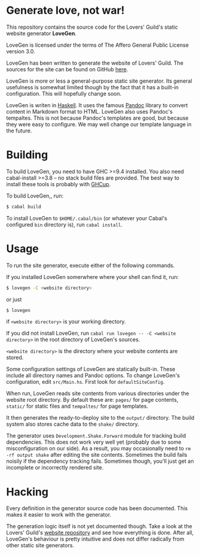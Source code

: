 # Generate love, not war!

This repository contains the source code for the Lovers' Guild's static website generator **LoveGen**.

LoveGen is licensed under the terms of The Affero General Public License version 3.0.

LoveGen has been written to generate the website of Lovers' Guild.
The sources for the site can be found on GitHub [here][web-repo].

[web-repo]: https://github.com/LoversGuild/websites

LoveGen is more or less a general-purpose static site generator.
Its general usefulness is somewhat limited though by the fact that it has a built-in configuration.
This will hopefully change soon.

LoveGen is writen in [Haskell][haskell].
It uses the famous [Pandoc][pandoc] library to convert content in Markdown format to HTML.
LoveGen also uses Pandoc's tempaltes.
This is not because Pandoc's templates are good, but because they were easy to configure.
We may well change our template language in the future.

[haskell]: https://haskell.org/
[pandoc]: https://hackage.haskell.org/package/pandoc

# Building

To build LoveGen, you need to have GHC >=9.4 installed.
You also need cabal-install >=3.8 – no stack build files are provided.
The best way to install these tools is probably with
[GHCup][ghcup].

[ghcup]: https://www.haskell.org/ghcup/

To build LoveGen,, run:

```sh
$ cabal build
```

To install LoveGen to `$HOME/.cabal/bin` (or whatever your Cabal's configured `bin` directory is), run `cabal install`.

# Usage

To run the site generator, execute either of the following commands.

If you installed LoveGen somerwhere where your shell can find it, run:
```sh
$ lovegen -C <website directory>
```
or just
```sh
$ lovegen
```
if `<website directory>` is your working directory.

If you did not install LoveGen, run `cabal run lovegen -- -C <website directory>` in the root directory of LoveGen's sources.

`<website directory>` is the directory where your website contents are stored.

Some configuration settings of LoveGen are statically built-in.
These include all directory names and Pandoc options.
To change LoveGen's configuration, edit `src/Main.hs`.
First look for `defaultSiteConfig`.

When run, LoveGen reads site contents from various directories under the website root directory.
By default these are: `pages/` for page contents, `static/` for static files and `tempaltes/` for page templates.

It then generates the ready-to-deploy site to the `output/` directory.
The build system also stores cache data to the `shake/` directory.

The generator uses `Development.Shake.Forward` module for tracking build dependencies.
This does not work very well yet (probably due to some misconfiguration on our side).
As a result, you may occasionally need to `rm -rf output shake` after editing the site contents.
Sometimes the build fails noisily if the dependency tracking fails.
Sometimes though, you'll just get an incomplete or incorrectly rendered site.

# Hacking

Every definition in the generator source code has been documented.
This makes it easier to work with the generator.

The generation logic itself is not yet documented though.
Take a look at the Lovers' Guild's [website repository][web-repo] and see how everything is done.
After all, LoveGen's behaviour is pretty intuitive and does not differ radically from other static site generators.
